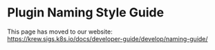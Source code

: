 # Plugin Naming Style Guide

This page has moved to our website:
https://krew.sigs.k8s.io/docs/developer-guide/develop/naming-guide/
